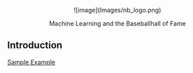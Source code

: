 <p align="center"> 
![image](Images/nb_logo.png) 
</p>
 <p align="center"> Machine Learning and the Baseballhall of Fame </p>

## Introduction



[Sample Example](http://www.google.fr/ "Interesting Title")


